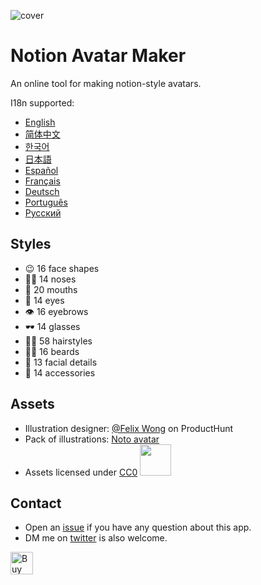 

![cover](./public/social.png)


# Notion Avatar Maker

An online tool for making notion-style avatars.

I18n supported:

- [English](https://notion-avatar.app/en)
- [简体中文](https://notion-avatar.app/zh)
- [한국어](https://notion-avatar.app/ko)
- [日本語](https://notion-avatar.app/ja)
- [Español](https://notion-avatar.app/es)
- [Français](https://notion-avatar.app/fr)
- [Deutsch](https://notion-avatar.app/de)
- [Português](https://notion-avatar.app/pt)
- [Русский](https://notion-avatar.app/ru)

## Styles

- 😉 16 face shapes
- 👃🏼 14 noses
- 👄 20 mouths
- 👀 14 eyes
- 👁️ 16 eyebrows
- 🕶️ 14 glasses
- 💇‍♀️ 58 hairstyles
- 🎅🏼 16 beards
- 💋 13 facial details
- 💍 14 accessories

## Assets

- Illustration designer: [@Felix Wong](https://www.producthunt.com/@felix12777) on ProductHunt
- Pack of illustrations: [Noto avatar](https://abstractlab.gumroad.com/l/noto-avatar)
- Assets licensed under [CC0](https://creativecommons.org/publicdomain/zero/1.0/) <img src="./public/icon/cc0.svg" width="50"/>

## Contact

- Open an [issue](https://github.com/Mayandev/notion-avatar/issues) if you have any question about this app.
- DM me on [twitter](https://twitter.com/phillzou) is also welcome.

<a href='https://ko-fi.com/S6S16CGTC' target='_blank'><img height='36' style='border:0px;height:36px;' src='https://cdn.ko-fi.com/cdn/kofi5.png?v=3' border='0' alt='Buy Me a Coffee at ko-fi.com' /></a>


